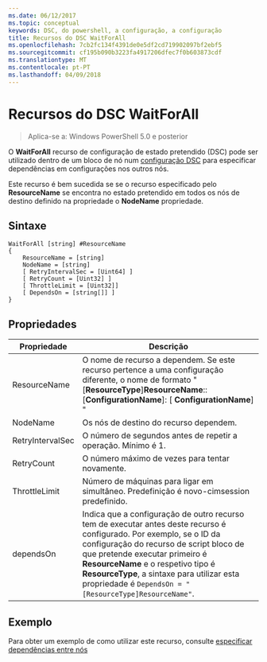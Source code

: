 ```yaml
---
ms.date: 06/12/2017
ms.topic: conceptual
keywords: DSC, do powershell, a configuração, a configuração
title: Recursos do DSC WaitForAll
ms.openlocfilehash: 7cb2fc134f4391de0e5df2cd719902097bf2ebf5
ms.sourcegitcommit: cf195b090b3223fa4917206dfec7f0b603873cdf
ms.translationtype: MT
ms.contentlocale: pt-PT
ms.lasthandoff: 04/09/2018
---
```

# <a name="dsc-waitforall-resource"></a>Recursos do DSC WaitForAll

> Aplica-se a: Windows PowerShell 5.0 e posterior

O **WaitForAll** recurso de configuração de estado pretendido (DSC) pode ser utilizado dentro de um bloco de nó num [configuração DSC](configurations.md) para especificar dependências em configurações nos outros nós.

Este recurso é bem sucedida se se o recurso especificado pelo **ResourceName** se encontra no estado pretendido em todos os nós de destino definido na propriedade o **NodeName** propriedade.


## <a name="syntax"></a>Sintaxe

```
WaitForAll [string] #ResourceName
{
    ResourceName = [string]
    NodeName = [string]
    [ RetryIntervalSec = [Uint64] ]
    [ RetryCount = [Uint32] ]
    [ ThrottleLimit = [Uint32]]
    [ DependsOn = [string[]] ]
}
```

## <a name="properties"></a>Propriedades

|  Propriedade  |  Descrição   |
|---|---|
| ResourceName| O nome de recurso a dependem. Se este recurso pertence a uma configuração diferente, o nome de formato "[__ResourceType__]__ResourceName__:: [__ConfigurationName__]: [ __ConfigurationName__] "|
| NodeName| Os nós de destino do recurso dependem.|
| RetryIntervalSec| O número de segundos antes de repetir a operação. Mínimo é 1.|
| RetryCount| O número máximo de vezes para tentar novamente.|
| ThrottleLimit| Número de máquinas para ligar em simultâneo. Predefinição é novo-cimsession predefinido.|
| dependsOn | Indica que a configuração de outro recurso tem de executar antes deste recurso é configurado. Por exemplo, se o ID da configuração do recurso de script bloco de que pretende executar primeiro é __ResourceName__ e o respetivo tipo é __ResourceType__, a sintaxe para utilizar esta propriedade é `DependsOn = "[ResourceType]ResourceName"`.|


## <a name="example"></a>Exemplo

Para obter um exemplo de como utilizar este recurso, consulte [especificar dependências entre nós](crossNodeDependencies.md)